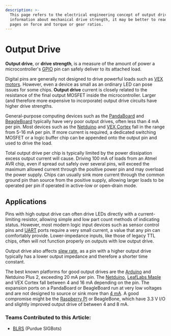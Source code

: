 ```yaml
---
description: >-
  This page refers to the electrical engineering concept of output drive. For
  information about mechanical drive strength, it may be better to read the
  pages on force and torque or gear ratios.
---
```


# Output Drive

**Output drive**, or **drive strength**, is a measure of the amount of power a microcontroller's [GPIO](gpio.md) pin can safely deliver to its attached load.

Digital pins are generally not designed to drive powerful loads such as [VEX motors](../vex/vex-electronics/motors.md). However, even a device as small as an ordinary LED can pose issues for some chips. **Output drive** current is closely related to the resistance of the final output MOSFET inside the microcontroller. Larger \(and therefore more expensive to incorporate\) output drive circuits have higher drive strengths.

General-purpose computing devices such as the [PandaBoard](external-boards/pandaboard.md) and [BeagleBoard](external-boards/beagleboard.md) typically have very poor output drives, often less than 4 mA per pin. Most devices such as the [Netduino](external-boards/netduino.md) and [VEX Cortex](https://github.com/theol0403/BLRS-Wiki/tree/d5c517253c2e4369a647e51e200d5175ad2be2ea/w/ee/vex_cortex/README.md) fall in the range from 5-16 mA per pin. If more current is required, a dedicated switching MOSFET or a logic buffer chip can be appended onto the output pin and used to drive the load.

Total output drive per chip is typically limited by the power dissipation excess output current will cause. Driving 100 mA of loads from an Atmel AVR chip, even if spread out safely over several pins, will exceed the maximum allowed current through the positive power pin and may overload the power supply. Chips can usually sink more current through the common ground pin than source from the positive supply, allowing larger loads to be operated per pin if operated in active-low or open-drain mode.

## Applications

Pins with high output drive can often drive LEDs directly with a current-limiting resistor, allowing simple and low part count methods of indicating status. However, most modern logic input devices such as sensor control pins and [UART](uart.md) ports require a very small current, a value that any pin can comfortably provide. Lower-impedance inputs, like those of legacy TTL chips, often will not function properly on outputs with low output drive.

Output drive also affects [slew rate](slew-rate.md), as a pin with a higher output drive typically has a lower output impedance and therefore a shorter time constant.

The best known platforms for good output drives are the [Arduino](external-boards/arduino.md) and Netduino Plus 2, exceeding 20 mA per pin. The [Netduino](external-boards/netduino.md), [LeafLabs Maple](external-boards/leaflabs-maple.md) and VEX Cortex fall between 4 and 16 mA depending on the pin. The expansion ports on a PandaBoard or BeagleBoard run at very low voltages and are not designed to source or sink more than [4 mA](https://groups.google.com/forum/#!topic/pandaboard/LTyPKrzQM2I). A good compromise might be the [Raspberry PI](external-boards/raspberry-pi.md) or BeagleBone, which have 3.3 V I/O and slightly improved output drive of between 4 and 8 mA.

### Teams Contributed to this Article:

* [BLRS](https://purduesigbots.com/) \(Purdue SIGBots\)

